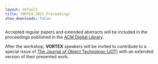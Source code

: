 ```yaml
---
layout: default
title: VORTEX 2021 Proceedings
show_downloads: false
---
```


Accepted regular papers and extended abstracts will be included in the proceedings published in the [ACM Digital Library](https://dl.acm.org/).

After the workshop, **VORTEX** speakers will be invited to contribute to a special issue of [The Journal of Object Technology (JOT)](http://www.jot.fm/) with an extended version of their presented work.
